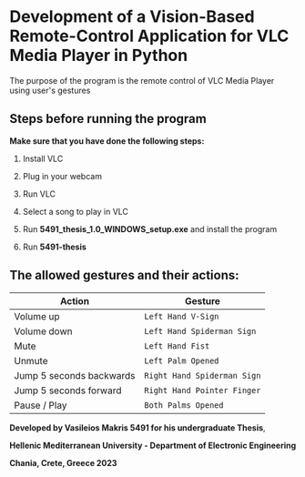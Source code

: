 # Development of a Vision-Based Remote-Control Application for VLC Media Player in Python 

The purpose of the program is the remote control of VLC Media Player using user's gestures 

## Steps before running the program

**Make sure that you have done the following steps:**

1) Install VLC

2) Plug in your webcam

3) Run VLC

4) Select a song to play in VLC

5) Run **5491_thesis_1.0_WINDOWS_setup.exe** and install the program

6) Run **5491-thesis** 

## The allowed gestures and their actions:


|Action                         |Gesture                      |
|-------------------------------|-----------------------------|
|Volume up                      | `Left Hand V-Sign`          |
|Volume down                    | `Left Hand Spiderman Sign`  |
|Mute                           | `Left Hand Fist`            |
|Unmute                         | `Left Palm Opened`          |
|Jump 5 seconds backwards       | `Right Hand Spiderman Sign` |
|Jump 5 seconds forward         | `Right Hand Pointer Finger` |
|Pause / Play                   | `Both Palms Opened`         |



**Developed by Vasileios Makris 5491 for his undergraduate Thesis**,

**Hellenic Mediterranean University - Department of Electronic Engineering**

**Chania, Crete, Greece 2023**



